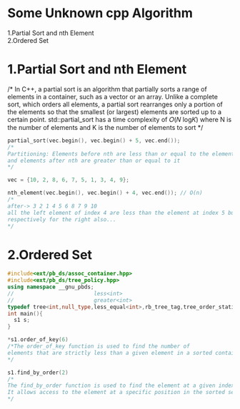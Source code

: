 # Some Unknown cpp Algorithm

1.Partial Sort and nth Element<br> 
2.Ordered Set<br>

# 1.Partial Sort and nth Element
/*
In C++, a partial sort is an algorithm that partially sorts a range of elements in a container, such as a vector or an array. 
Unlike a complete sort, which orders all elements, a partial sort rearranges only a portion of the elements so that the smallest 
(or largest) elements are sorted up to a certain point.
std::partial_sort has a time complexity of 𝑂(𝑁 log𝐾) where N is the number of elements and K is the number of elements to sort
*/
```cpp
partial_sort(vec.begin(), vec.begin() + 5, vec.end());
/*
Partitioning: Elements before nth are less than or equal to the element at nth,
and elements after nth are greater than or equal to it
*/

vec = {10, 2, 8, 6, 7, 5, 1, 3, 4, 9};

nth_element(vec.begin(), vec.begin() + 4, vec.end()); // O(n)
/*
after-> 3 2 1 4 5 6 8 7 9 10
all the left element of index 4 are less than the element at index 5 but not sorted ,,
respectively for the right also...
*/
```


# 2.Ordered Set
```cpp
#include<ext/pb_ds/assoc_container.hpp>
#include<ext/pb_ds/tree_policy.hpp>
using namespace __gnu_pbds;
//                         less<int> 
//                         greater<int>                 
typedef tree<int,null_type,less_equal<int>,rb_tree_tag,tree_order_statistics_node_update>s1;
int main(){
  s1 s; 
}

*s1.order_of_key(6)
/*The order_of_key function is used to find the number of
elements that are strictly less than a given element in a sorted container.
*/

s1.find_by_order(2)
/*
The find_by_order function is used to find the element at a given index in a sorted container.
It allows access to the element at a specific position in the sorted sequence.
*/
```
